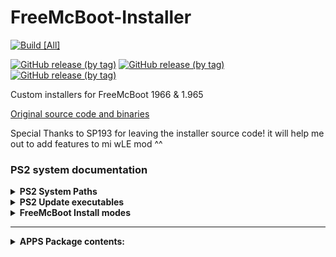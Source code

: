 # FreeMcBoot-Installer

[![Build [All]](https://github.com/israpps/FreeMcBoot-Installer/actions/workflows/compile-core.yml/badge.svg)](https://github.com/israpps/FreeMcBoot-Installer/actions/workflows/compile-core.yml)

[![GitHub release (by tag)](https://img.shields.io/github/downloads/israpps/FreeMcBoot-installer/latest-1965/total?color=black&label=downloads%20%5B1.965%5D)](https://github.com/israpps/FreeMcBoot-Installer/releases/tag/latest-1965)
[![GitHub release (by tag)](https://img.shields.io/github/downloads/israpps/FreeMcBoot-installer/latest-1966/total?color=black&label=downloads%20%5B1.966%5D)](https://github.com/israpps/FreeMcBoot-Installer/releases/tag/latest-1966)
[![GitHub release (by tag)](https://img.shields.io/github/downloads/israpps/FreeMcBoot-Installer/APPS/total?color=000000&label=Apps%20Pack)](https://github.com/israpps/FreeMcBoot-Installer/releases/tag/APPS)

 Custom installers for FreeMcBoot 1966 & 1.965


[Original source code and binaries](https://sites.google.com/view/ysai187/home/projects/fmcbfhdb)

Special Thanks to SP193 for leaving the installer source code! it will help me out to add features to mi wLE mod ^^

### PS2 system documentation

<details>
  <summary> <b> PS2 System Paths </b> </summary>

 __Region__   |__System update__|__Data folder__
------------- | --------------- | ---------------
__Japanese__  | `BIEXEC-SYSTEM` | `BIDATA-SYSTEM`
__American__  | `BAEXEC-SYSTEM` | `BADATA-SYSTEM`
__Asian__     | `BAEXEC-SYSTEM` | `BADATA-SYSTEM`
__European__  | `BEEXEC-SYSTEM` | `BEDATA-SYSTEM`
__Chinese__   | `BCEXEC-SYSTEM` | `BCDATA-SYSTEM`

</details>

<details>
  <summary> <b> PS2 Update executables </b> </summary>
<p>

__Region__| __Model__  |__Chassis__| __ROM__|__Update File__|
--------- | ---------- | --------- | ------ | ------------- |
__Japan__ | `SCPH-10000` |    `A`    | `1.00 J` |   `osdsys.elf`  |
__Japan__ | `SCPH-10000` |    `A`    | `1.01 J` |	`osd110.elf`  |
__Japan__ | `SCPH-15000` |    `A`    | `1.01 J` |   `osd110.elf`  |
__Japan__ | `SCPH-18000` |  `A+/AB`  | `1.20 J` |	`osd130.elf`  |
__US__    | `SCPH-30001` |   `B/B'`  | `1.10 A` |   `osd120.elf`  |
__US__    | `SCPH-30001` |   `C/C'`  | `1.20 A` |	`osd130.elf`	|
__Europe__| `SCPH-30002`/`3`/`4` | `C/C'` | `1.20 E` | `osd130.elf` |
__All__   | Most models  | `D` and newer | `1.50` and newer | `osdmain.elf` or `osdXXX.elf`
__Japan__ | PSX (`DESR`)| - |  `1.80` or `2.10` | `xosdmain.elf`

</p>
</details>

<details>
  <summary> <b> FreeMcBoot Install modes </b> </summary>
<p>

__Install Mode__ | __Description__  | __where will it work?__
---------------- | ---------------- | ---------
`Normal`         | installs FreeMcBoot on the system path used by your console (`osdmain.elf` has higher priority than `osdXXX.elf` if your console supports both files) |  the PS2 that you're using to install FreeMcBoot and any other consoles that supports the same path
`Cross-model`    | installs FreeMcBoot into every needed path for your `B?EXEC-SYSTEM` Folder |  every PS2 that uses the same region for the system update folder than the PS2 used for installation
`Cross-region`   | installs FreeMcBoot for every file needed for every system folder | every PS2 excluding `SCPH-9XXXX` and __PS2TV__
`Multi-Install` (the one on main menú)| same as `Cross-region`, but __CORRUPTING MEMORY CARD FILESYSTEM IN THE PROCESS__ | every PS2 excluding `SCPH-9XXXX` and __PS2TV__
</p>
</details>

------

<details>
  <summary> <b> APPS Package contents: </b> </summary>

```ini
ESR ESR r10f_direct
[Open PS2 Loader]
1.0.0
latest
0.9.3
0.9.2
0.9.1
0.9.0
0.8
0.7
0.6
0.5
[Cheats]
Cheat device (PAL)
Cheat device (NTSC)
[uLaunchELF]
4.43x_isr
4.43x_isr_hdd
4.43a 41e4ebe
4.43a_khn
4.43a latest
[MultiMedia]
SMS
Argon
[PS2ESDL]
v0.810 OB
v0.825 OB
[GSM]
v0.23x
v0.38
[Emulators]
FCEU
InfoNES
SNES Station (0.2.4S)
SNES Station (0.2.6C)
SNES9x
InfoGB
GPS2
GPSP-KAI
ReGBA
TempGBA
VBAM
PVCS
RetroArch (1.9.1)
[Utilities]
MechaPwn 2.0
LensChanger 1.2b
Padtest
RDRAM TEST
PS2 Ident
HDD Checker v0.964
Memory Card Anihilator 2.0
Launch disc
Shutdown System app
```

</details>
